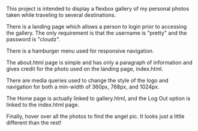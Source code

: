 This project is intended to display a flexbox gallery of my personal photos taken while traveling to several destinations.  

There is a landing page which allows a person to login prior to accessing the gallery.  The only requirement is that the username is "pretty" and the password is "cloudz".

There is a hamburger menu used for responsive navigation.

The about.html page is simple and has only a paragraph of information and gives credit for the photo used on the landing page, index.html.

There are media queries used to change the style of the logo and navigation for both a min-width of 360px, 768px, and 1024px.

The Home page is actually linked to gallery.html, and the Log Out option is linked to the index.html page.

Finally, hover over all the photos to find the angel pic.  It looks just a little different than the rest!
